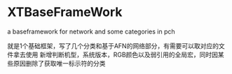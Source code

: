 # XTBaseFrameWork
a baseframework for network and some categories in pch

就是1个基础框架，写了几个分类和基于AFN的网络部分，有需要可以取对应的文件拿去使用
新增判断机型，系统版本，RGB颜色以及弱引用的全局宏，同时因某些原因删除了获取唯一标示符的分类
